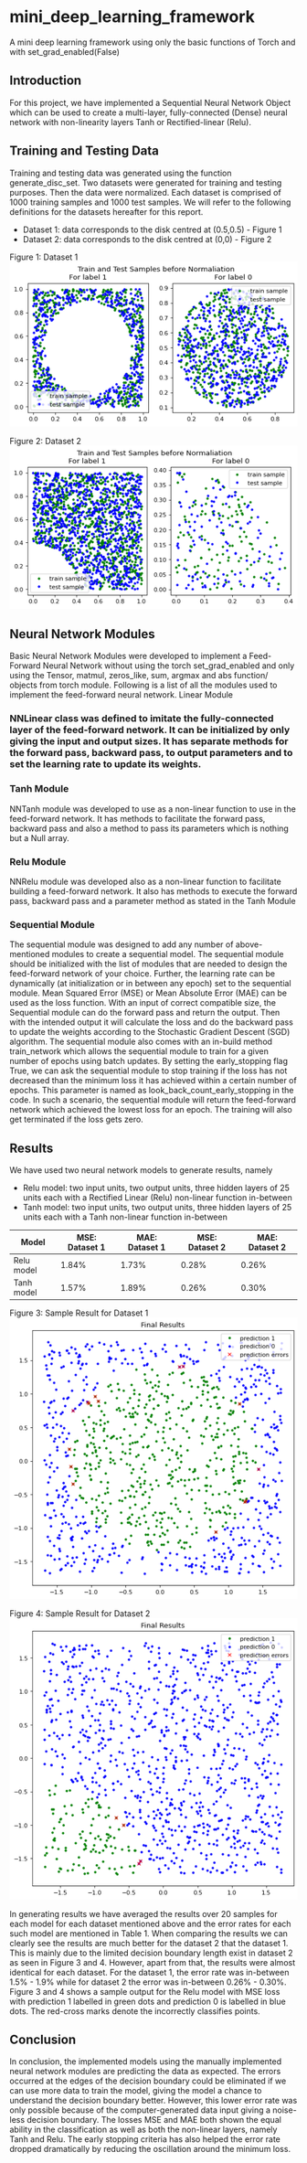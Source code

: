 # mini_deep_learning_framework

A mini deep learning framework using only the basic functions of Torch and with set_grad_enabled(False)

## Introduction
For this project, we have implemented a Sequential Neural Network Object which can be used to create a multi-layer, fully-connected (Dense) neural network with non-linearity layers Tanh or Rectified-linear (Relu).

## Training and Testing Data
Training and testing data was generated using the function generate_disc_set. Two datasets were generated for training and testing purposes. Then the data were normalized. Each dataset is comprised of 1000 training samples and 1000 test samples. We will refer to the following definitions for the datasets hereafter for this report.
* Dataset 1: data corresponds to the disk centred at (0.5,0.5) - Figure 1
* Dataset 2: data corresponds to the disk centred at (0,0) - Figure 2

Figure 1: Dataset 1![Dataset 1](https://raw.githubusercontent.com/Wenuka/mini_deep_learning_framework/master/assets/dataset1.png)

Figure 2: Dataset 2![Dataset 2](https://raw.githubusercontent.com/Wenuka/mini_deep_learning_framework/master/assets/dataset2.png)

## Neural Network Modules
Basic Neural Network Modules were developed to implement a Feed-Forward Neural Network without using the torch set_grad_enabled and only using the Tensor, matmul, zeros_like, sum, argmax and abs function/ objects from torch module. Following is a list of all the modules used to implement the feed-forward neural network.
Linear Module
### NNLinear class was defined to imitate the fully-connected layer of the feed-forward network. It can be initialized by only giving the input and output sizes. It has separate methods for the forward pass, backward pass, to output parameters and to set the learning rate to update its weights.
### Tanh Module
NNTanh module was developed to use as a non-linear function to use in the feed-forward network. It has methods to facilitate the forward pass, backward pass and also a method to pass its parameters which is nothing but a Null array.
### Relu Module
NNRelu module was developed also as a non-linear function to facilitate building a feed-forward network. It also has methods to execute the forward pass, backward pass and a parameter method as stated in the Tanh Module
### Sequential Module
The sequential module was designed to add any number of above-mentioned modules to create a sequential model. The sequential module should be initialized with the list of modules that are needed to design the feed-forward network of your choice. Further, the learning rate can be dynamically (at initialization or in between any epoch) set to the sequential module. Mean Squared Error (MSE) or Mean Absolute Error (MAE) can be used as the loss function.
With an input of correct compatible size, the Sequential module can do the forward pass and return the output. Then with the intended output it will calculate the loss and do the backward pass to update the weights according to the Stochastic Gradient Descent (SGD) algorithm.
The sequential module also comes with an in-build method train_network which allows the sequential module to train for a given number of epochs using batch updates. By setting the early_stopping flag True, we can ask the sequential module to stop training if the loss has not decreased than the minimum loss it has achieved within a certain number of epochs. This parameter is named as look_back_count_early_stopping in the code. In such a scenario, the sequential module will return the feed-forward network which achieved the lowest loss for an epoch. The training will also get terminated if the loss gets zero.
## Results
We have used two neural network models to generate results, namely
* Relu model: two input units, two output units, three hidden layers of 25 units each with a Rectified Linear (Relu) non-linear function in-between
* Tanh model: two input units, two output units, three hidden layers of 25 units each with a Tanh non-linear function in-between

| Model | MSE: Dataset 1 | MAE: Dataset 1 | MSE: Dataset 2 | MAE: Dataset 2 |
| --------- | ------ | ------ | ------ | ------ |
| Relu model | 1.84% | 1.73% | 0.28% | 0.26% |
| Tanh model | 1.57% | 1.89% | 0.26% | 0.30% |


Figure 3: Sample Result for Dataset 1![Sample Result for Dataset 1](https://raw.githubusercontent.com/Wenuka/mini_deep_learning_framework/master/assets/relu_mse_result_dataset1.png)

Figure 4: Sample Result for Dataset 2![Sample Result for Dataset 2](https://raw.githubusercontent.com/Wenuka/mini_deep_learning_framework/master/assets/relu_mse_result_dataset2.png)

In generating results we have averaged the results over 20 samples for each model for each dataset mentioned above and the error rates for each such model are mentioned in Table 1. 
When comparing the results we can clearly see the results are much better for the dataset 2 that the dataset 1. This is mainly due to the limited decision boundary length exist in dataset 2 as seen in Figure 3 and 4. However, apart from that, the results were almost identical for each dataset. For the dataset 1, the error rate was in-between 1.5% - 1.9% while for dataset 2 the error was in-between 0.26% - 0.30%. 
Figure 3 and 4 shows a sample output for the Relu model with MSE loss with prediction 1 labelled in green dots and prediction 0 is labelled in blue dots. The red-cross marks denote the incorrectly classifies points.

## Conclusion
In conclusion, the implemented models using the manually implemented neural network modules are predicting the data as expected. The errors occurred at the edges of the decision boundary could be eliminated if we can use more data to train the model, giving the model a chance to understand the decision boundary better. However, this lower error rate was only possible because of the computer-generated data input giving a noise-less decision boundary. The losses MSE and MAE both shown the equal ability in the classification as well as both the non-linear layers, namely Tanh and Relu. The early stopping criteria has also helped the error rate dropped dramatically by reducing the oscillation around the minimum loss.
